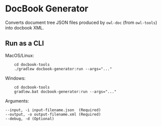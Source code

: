 # DocBook Generator

Converts document tree JSON files produced by `owl-doc` (from `owl-tools`)
into docbook XML.

## Run as a CLI 
MacOS/Linux: 
```
    cd docbook-tools
    ./gradlew docbook-generator:run --args="..."    
```
Windows: 
```
    cd docbook-tools
    gradlew.bat docbook-generator:run --args="..."    
```
Arguments:
```
--input, -i input-filename.json  (Required)
--output, -o output-filename.xml (Required)
--debug, -d (Optional)
```